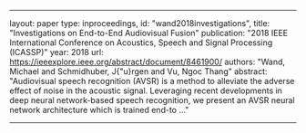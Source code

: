 
---
layout: paper
type: inproceedings,
id: "wand2018investigations",
title: "Investigations on End-to-End Audiovisual Fusion"
publication: "2018 IEEE International Conference on Acoustics, Speech and Signal Processing (ICASSP)"
year: 2018
url: https://ieeexplore.ieee.org/abstract/document/8461900/
authors: "Wand, Michael and Schmidhuber, J{\"u}rgen and Vu, Ngoc Thang"
abstract: "Audiovisual speech recognition (AVSR) is a method to alleviate the adverse effect of noise in the acoustic signal. Leveraging recent developments in deep neural network-based speech recognition, we present an AVSR neural network architecture which is trained end-to …"

---
